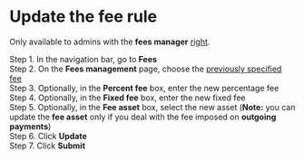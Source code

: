 # Update the fee rule

Only available to admins with the **fees manager** [right](../admin-account-management/rights-of-admins-on-the-platform.md).

Step 1. In the navigation bar, go to **Fees**  
Step 2. On the **Fees management** page, choose the [previously specified fee](imposition-of-fees.md)  
Step 3. Optionally, in the **Percent fee** box, enter the new percentage fee  
Step 4. Optionally, in the **Fixed fee** box, enter the new fixed fee  
Step 5. Optionally, in the **Fee asset** box, select the new asset \(**Note:** you can update the **fee asset** only if you deal with the fee imposed on **outgoing payments**\)  
Step 6. Click **Update**  
Step 7. Click **Submit**

